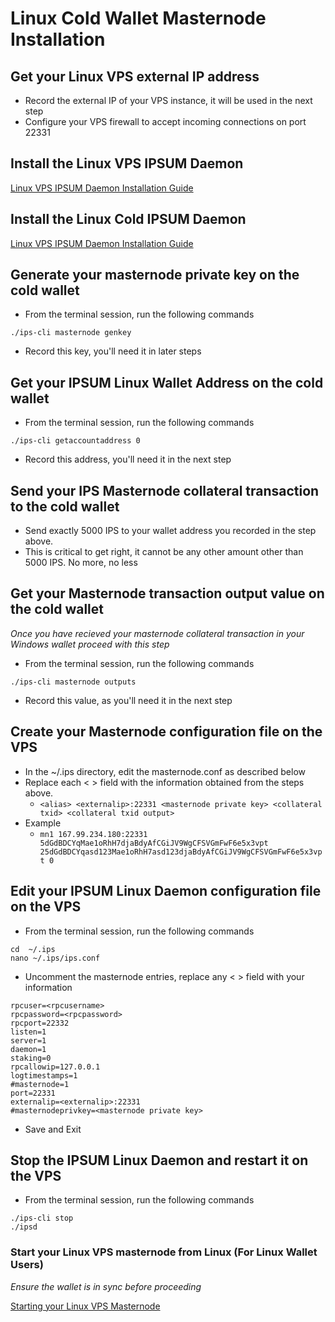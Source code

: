 # Linux Cold Wallet Masternode Installation

## Get your Linux VPS external IP address

  * Record the external IP of your VPS instance, it will be used in the next step
  * Configure your VPS firewall to accept incoming connections on port 22331

## Install the Linux VPS IPSUM Daemon

[Linux VPS IPSUM Daemon Installation Guide](LINUX.md)

## Install the Linux Cold IPSUM Daemon

[Linux VPS IPSUM Daemon Installation Guide](LINUX.md)

## Generate your masternode private key on the cold wallet

* From the terminal session, run the following commands
```
./ips-cli masternode genkey
```
* Record this key, you'll need it in later steps

## Get your IPSUM Linux Wallet Address on the cold wallet

  * From the terminal session, run the following commands
  ```
  ./ips-cli getaccountaddress 0
  ```
  * Record this address, you'll need it in the next step
  
## Send your IPS Masternode collateral transaction to the cold wallet

  * Send exactly 5000 IPS to your wallet address you recorded in the step above.
  * This is critical to get right, it cannot be any other amount other than 5000 IPS. No more, no less

## Get your Masternode transaction output value on the cold wallet
*Once you have recieved your masternode collateral transaction in your Windows wallet proceed with this step*

  * From the terminal session, run the following commands
  ```
  ./ips-cli masternode outputs
  ```
  * Record this value, as you'll need it in the next step

## Create your Masternode configuration file on the VPS

  * In the ~/.ips directory, edit the masternode.conf as described below
  * Replace each < > field with the information obtained from the steps above.
    * ```<alias> <externalip>:22331 <masternode private key> <collateral txid> <collateral txid output>```
  * Example
    * ```mn1 167.99.234.180:22331 5dGdBDCYqMae1oRhH7djaBdyAfCGiJV9WgCFSVGmFwF6e5x3vpt 25dGdBDCYqasd123Mae1oRhH7asd123djaBdyAfCGiJV9WgCFSVGmFwF6e5x3vpt 0```
    
## Edit your IPSUM Linux Daemon configuration file on the VPS

* From the terminal session, run the following commands
```
cd  ~/.ips
nano ~/.ips/ips.conf
```

* Uncomment the masternode entries, replace any < > field with your information
```
rpcuser=<rpcusername>
rpcpassword=<rpcpassword>
rpcport=22332
listen=1
server=1
daemon=1
staking=0
rpcallowip=127.0.0.1
logtimestamps=1
#masternode=1
port=22331
externalip=<externalip>:22331
#masternodeprivkey=<masternode private key>
```

* Save and Exit

## Stop the IPSUM Linux Daemon and restart it on the VPS

* From the terminal session, run the following commands
```
./ips-cli stop
./ipsd
```

### Start your Linux VPS masternode from Linux (For Linux Wallet Users)
*Ensure the wallet is in sync before proceeding*

[Starting your Linux VPS Masternode](LINUX-MN-START-LINUX.md)

